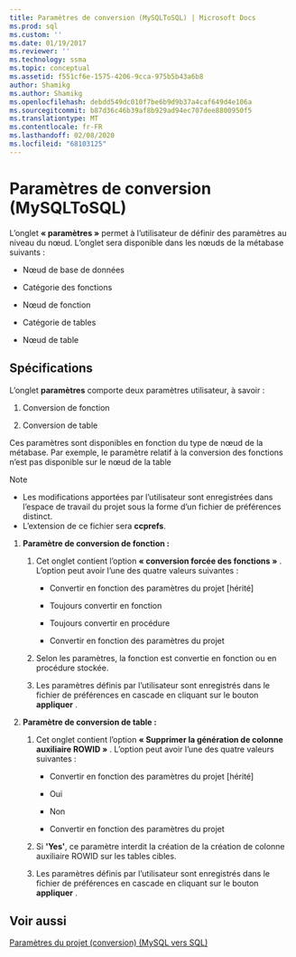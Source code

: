 ```yaml
---
title: Paramètres de conversion (MySQLToSQL) | Microsoft Docs
ms.prod: sql
ms.custom: ''
ms.date: 01/19/2017
ms.reviewer: ''
ms.technology: ssma
ms.topic: conceptual
ms.assetid: f551cf6e-1575-4206-9cca-975b5b43a6b8
author: Shamikg
ms.author: Shamikg
ms.openlocfilehash: debdd549dc010f7be6b9d9b37a4caf649d4e106a
ms.sourcegitcommit: b87d36c46b39af8b929ad94ec707dee8800950f5
ms.translationtype: MT
ms.contentlocale: fr-FR
ms.lasthandoff: 02/08/2020
ms.locfileid: "68103125"
---
```

# <a name="conversion-settings-mysqltosql"></a>Paramètres de conversion (MySQLToSQL)
L’onglet **« paramètres »** permet à l’utilisateur de définir des paramètres au niveau du nœud. L’onglet sera disponible dans les nœuds de la métabase suivants :  
  
-   Nœud de base de données  
  
-   Catégorie des fonctions  
  
-   Nœud de fonction  
  
-   Catégorie de tables  
  
-   Nœud de table  
  
## <a name="specifications"></a>Spécifications  
L’onglet **paramètres** comporte deux paramètres utilisateur, à savoir :  
  
1.  Conversion de fonction  
  
2.  Conversion de table  
  
Ces paramètres sont disponibles en fonction du type de nœud de la métabase. Par exemple, le paramètre relatif à la conversion des fonctions n’est pas disponible sur le nœud de la table  
  
> [!NOTE]  
> -   Les modifications apportées par l’utilisateur sont enregistrées dans l’espace de travail du projet sous la forme d’un fichier de préférences distinct.  
> -   L’extension de ce fichier sera **ccprefs**.  
  
1.  **Paramètre de conversion de fonction :**  
  
    1.  Cet onglet contient l’option **« conversion forcée des fonctions »** . L’option peut avoir l’une des quatre valeurs suivantes :  
  
        -   Convertir en fonction des paramètres du projet [hérité]  
  
        -   Toujours convertir en fonction  
  
        -   Toujours convertir en procédure  
  
        -   Convertir en fonction des paramètres du projet  
  
    2.  Selon les paramètres, la fonction est convertie en fonction ou en procédure stockée.  
  
    3.  Les paramètres définis par l’utilisateur sont enregistrés dans le fichier de préférences en cascade en cliquant sur le bouton **appliquer** .  
  
2.  **Paramètre de conversion de table :**  
  
    1.  Cet onglet contient l’option **« Supprimer la génération de colonne auxiliaire ROWID »** . L’option peut avoir l’une des quatre valeurs suivantes :  
  
        -   Convertir en fonction des paramètres du projet [hérité]  
  
        -   Oui  
  
        -   Non  
  
        -   Convertir en fonction des paramètres du projet  
  
    2.  Si **'Yes'**, ce paramètre interdit la création de la création de colonne auxiliaire ROWID sur les tables cibles.  
  
    3.  Les paramètres définis par l’utilisateur sont enregistrés dans le fichier de préférences en cascade en cliquant sur le bouton **appliquer** .  
  
## <a name="see-also"></a>Voir aussi  
[Paramètres du projet (conversion) (MySQL vers SQL)](https://msdn.microsoft.com/7ad5fe44-6445-4ba8-a457-5af792631f11)  
  
